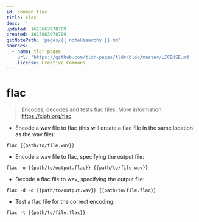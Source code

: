 ```yaml
---
id: common.flac
title: Flac
desc: ''
updated: 1615663978709
created: 1615663978709
gitNotePath: 'pages/{{ noteHiearchy }}.md'
sources:
  - name: tldr-pages
    url: 'https://github.com/tldr-pages/tldr/blob/master/LICENSE.md'
    license: Creative Commons
---
```

# flac

> Encodes, decodes and tests flac files.
> More information: <https://xiph.org/flac>.

- Encode a wav file to flac (this will create a flac file in the same location as the wav file):

`flac {{path/to/file.wav}}`

- Encode a wav file to flac, specifying the output file:

`flac -o {{path/to/output.flac}} {{path/to/file.wav}}`

- Decode a flac file to wav, specifying the output file:

`flac -d -o {{path/to/output.wav}} {{path/to/file.flac}}`

- Test a flac file for the correct encoding:

`flac -t {{path/to/file.flac}}`

